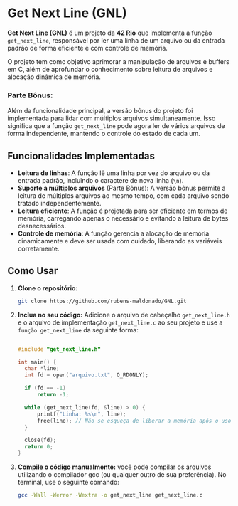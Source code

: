 # Get Next Line (GNL)

**Get Next Line (GNL)** é um projeto da **42 Rio** que implementa a função `get_next_line`, responsável por ler uma linha de um arquivo ou da entrada padrão de forma eficiente e com controle de memória.

O projeto tem como objetivo aprimorar a manipulação de arquivos e buffers em C, além de aprofundar o conhecimento sobre leitura de arquivos e alocação dinâmica de memória.

### **Parte Bônus:**
Além da funcionalidade principal, a versão bônus do projeto foi implementada para lidar com múltiplos arquivos simultaneamente. Isso significa que a função `get_next_line` pode agora ler de vários arquivos de forma independente, mantendo o controle do estado de cada um.

## Funcionalidades Implementadas

- **Leitura de linhas**: A função lê uma linha por vez do arquivo ou da entrada padrão, incluindo o caractere de nova linha (`\n`).
- **Suporte a múltiplos arquivos** (Parte Bônus): A versão bônus permite a leitura de múltiplos arquivos ao mesmo tempo, com cada arquivo sendo tratado independentemente.
- **Leitura eficiente**: A função é projetada para ser eficiente em termos de memória, carregando apenas o necessário e evitando a leitura de bytes desnecessários.
- **Controle de memória**: A função gerencia a alocação de memória dinamicamente e deve ser usada com cuidado, liberando as variáveis corretamente.

## Como Usar

1. **Clone o repositório:**
   ```bash
   git clone https://github.com/rubens-maldonado/GNL.git

2. **Inclua no seu código:** Adicione o arquivo de cabeçalho `get_next_line.h` e o arquivo de implementação `get_next_line.c` ao seu projeto e use a `função get_next_line` da seguinte forma:
    ```c

    #include "get_next_line.h"

    int main() {
      char *line;
      int fd = open("arquivo.txt", O_RDONLY);

      if (fd == -1)
          return -1;

      while (get_next_line(fd, &line) > 0) {
          printf("Linha: %s\n", line);
          free(line); // Não se esqueça de liberar a memória após o uso
      }

      close(fd);
      return 0;
    }


3. **Compile o código manualmente:** você pode compilar os arquivos utilizando o compilador gcc (ou qualquer outro de sua preferência). No terminal, use o seguinte comando:
    ```bash
    gcc -Wall -Werror -Wextra -o get_next_line get_next_line.c
